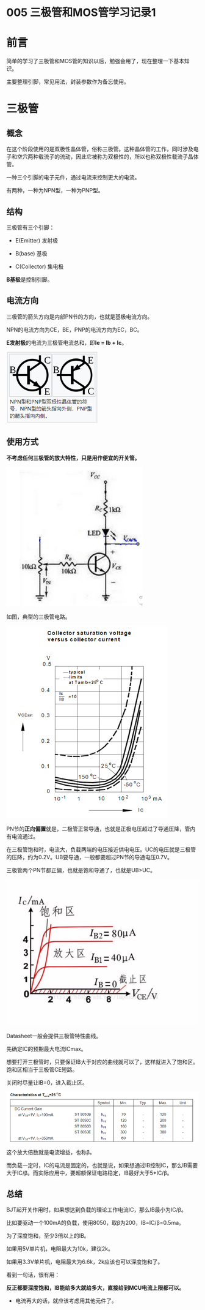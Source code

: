 # 005 三极管和MOS管学习记录1

# 前言

简单的学习了三极管和MOS管的知识以后，勉强会用了，现在整理一下基本知识。

主要整理引脚，常见用法，封装参数作为备忘使用。

# 三极管

## 概念

在这个阶段使用的是双极性晶体管，俗称三极管。这种晶体管的工作，同时涉及电子和空穴两种载流子的流动，因此它被称为双极性的，所以也称双极性载流子晶体管。

一种三个引脚的电子元件，通过电流来控制更大的电流。

有两种，一种为NPN型，一种为PNP型。

## 结构

三极管有三个引脚：

- E(Emitter) 发射极

- B(base) 基极

- C(Collector) 集电极

**B基极**是控制引脚。

## 电流方向

三极管的箭头方向是内部PN节的方向，也就是基极电流方向。

NPN的电流方向为CE，BE，PNP的电流方向为EC，BC。

**E发射极**的电流为三极管电流总和，即**Ie = Ib + Ic**。

![](md_pic/2022-08-11-06-49-31-image.png)

## 使用方式

**不考虑任何三极管的放大特性，只是用作便宜的开关管。**

![](md_pic/2022-08-12-04-45-07-image.png)

如图，典型的三极管电路。

![](md_pic/2022-08-12-04-42-47-image.png)

PN节的**正向偏置**就是，二极管正常导通，也就是正极电压超过了导通压降，管内有电流通过。

在三极管饱和时，电流大，负载两端的电压接近供电电压。UC的电压就是三极管的压降，约为0.2V。UB要导通，一般都要超过PN节的导通电压0.7V。

三极管两个PN节都正偏，也就是饱和导通了，也就是UB>UC。

![](md_pic/2022-08-12-05-01-59-image.png)

Datasheet一般会提供三极管特性曲线。

先确定IC的预期最大电流ICmax。

想要打开三极管时，只要保证IB大于对应的曲线就可以了，这样就进入了饱和区。饱和区相当于三极管CE短路。

关闭时尽量让IB=0，进入截止区。

![](md_pic/2022-08-12-03-18-18-image.png)

这个放大倍数就是电流增益，也称β。

而负载一定时，IC的电流是固定的，也就是说，如果想通过IB控制IC，那么IB需要大于IC/β。而实际应用中，要超额保证电路稳定，IB最好大于5*IC/β。

## 总结

BJT起开关作用时，如果想达到负载的理论工作电流IC，那么IB最小为IC/β。

比如要驱动一个100mA的负载，使用8050，取β为200，IB=IC/β=0.5ma。

为了深度饱和，至少3倍以上的IB。

如果用5V单片机，电阻最大为10k，建议2k。

如果用3.3V单片机，电阻最大为6.6k，2k应该也可以深度饱和了。

看到一句话，很有用：

**反正都要深度饱和，IB能给多大就给多大，直接给到MCU电流上限都可以。**

- 电流再大的话，就应该考虑用其他元件了。
